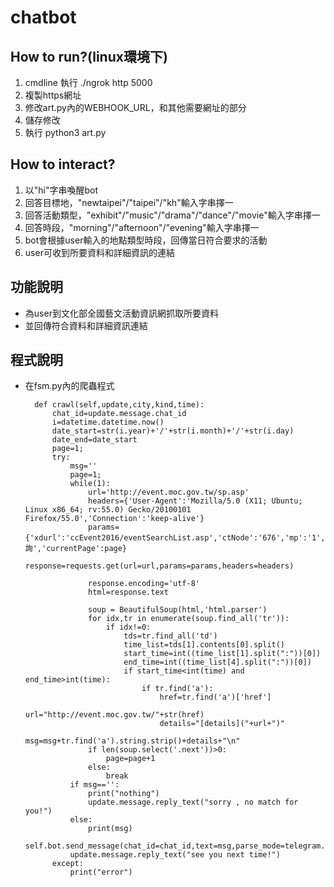 # chatbot
## How to run?(linux環境下) ##
1. cmdline 執行 ./ngrok http 5000
2. 複製https網址
3. 修改art.py內的WEBHOOK_URL，和其他需要網址的部分
4. 儲存修改
5. 執行 python3 art.py 
## How to interact? ##
1. 以"hi"字串喚醒bot
2. 回答目標地，"newtaipei"/"taipei"/"kh"輸入字串擇一
3. 回答活動類型，"exhibit"/"music"/"drama"/"dance"/"movie"輸入字串擇一
4. 回答時段，"morning"/"afternoon"/"evening"輸入字串擇一
5. bot會根據user輸入的地點類型時段，回傳當日符合要求的活動
6. user可收到所要資料和詳細資訊的連結
## 功能說明 ##
* 為user到文化部全國藝文活動資訊網抓取所要資料
* 並回傳符合資料和詳細資訊連結
## 程式說明 ##
* 在fsm.py內的爬蟲程式

        def crawl(self,update,city,kind,time):
            chat_id=update.message.chat_id
            i=datetime.datetime.now()
            date_start=str(i.year)+'/'+str(i.month)+'/'+str(i.day)
            date_end=date_start
            page=1;
            try:
                msg=''
                page=1;
                while(1):
                    url='http://event.moc.gov.tw/sp.asp'
                    headers={'User-Agent':'Mozilla/5.0 (X11; Ubuntu; Linux x86_64; rv:55.0) Gecko/20100101 Firefox/55.0','Connection':'keep-alive'}
                    params={'xdurl':'ccEvent2016/eventSearchList.asp','ctNode':'676','mp':'1','action':'query','stitle':'','ev_place':'','ev_start_m':'','ev_start':date_start,'ev_end_m':'','ev_end':date_end,'ev_city':city,'ev_format':'all','ev_char1':kind,'Search':'查詢','currentPage':page}
                    response=requests.get(url=url,params=params,headers=headers)

                    response.encoding='utf-8'
                    html=response.text

                    soup = BeautifulSoup(html,'html.parser')
                    for idx,tr in enumerate(soup.find_all('tr')):
                        if idx!=0:
                            tds=tr.find_all('td')
                            time_list=tds[1].contents[0].split()
                            start_time=int((time_list[1].split(":"))[0])
                            end_time=int((time_list[4].split(":"))[0])
                            if start_time<int(time) and end_time>int(time):
                                if tr.find('a'):
                                    href=tr.find('a')['href']
                                    url="http://event.moc.gov.tw/"+str(href)
                                    details="[details]("+url+")"
                                    msg=msg+tr.find('a').string.strip()+details+"\n"
                    if len(soup.select('.next'))>0:
                        page=page+1
                    else:
                        break
                if msg=='':
                    print("nothing")
                    update.message.reply_text("sorry , no match for you!")
                else:
                    print(msg)
                    self.bot.send_message(chat_id=chat_id,text=msg,parse_mode=telegram.ParseMode.MARKDOWN)
                update.message.reply_text("see you next time!")
            except:
                print("error")

